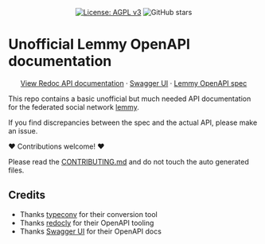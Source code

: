 <!--suppress HtmlDeprecatedAttribute -->
<div align="center">

[![License: AGPL v3](https://img.shields.io/badge/License-AGPL_v3-blue.svg)](https://www.gnu.org/licenses/agpl-3.0)
![GitHub stars](https://img.shields.io/github/stars/mv-gh/lemmy_openapi_spec?style=social)

</div>

# Unofficial Lemmy OpenAPI documentation

<p align="center">
<a href="https://mv-gh.github.io/lemmy_openapi_spec">View Redoc API documentation</a> ·
<a href="https://mv-gh.github.io/lemmy_openapi_spec/swagger_ui.html">Swagger UI</a> · 
<a href="https://github.com/MV-GH/lemmy_openapi_spec/blob/master/lemmy_spec.yaml">Lemmy OpenAPI spec</a> 
</p>

This repo contains a basic unofficial but much needed API documentation for the federated social network [lemmy](https://github.com/LemmyNet/lemmy).

If you find discrepancies between the spec and the actual API, please make an issue.

❤️ Contributions welcome! ❤️ 

Please read the [CONTRIBUTING.md](https://github.com/MV-GH/lemmy_openapi_spec/blob/master/CONTRIBUTING.md) and do not touch the auto generated files.

## Credits
- Thanks [typeconv](https://github.com/grantila/typeconv) for their conversion tool
- Thanks [redocly](https://github.com/Redocly/redocly-cli) for their OpenAPI tooling
- Thanks [Swagger UI](https://github.com/swagger-api/swagger-ui) for their OpenAPI docs